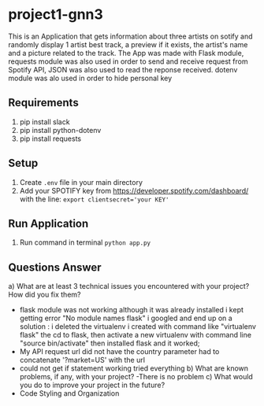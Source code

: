 # project1-gnn3
This is an Application that gets information about three artists on sotify and randomly display 1 artist best track, a preview if it exists, the artist's name and a picture related to the track. The App was made with Flask module, requests module was also used in order to send and receive request from Spotify API, JSON was also used to read the reponse received. dotenv module was alo used in order to hide personal key
## Requirements
1. pip install slack
2. pip install python-dotenv
3. pip install requests
## Setup
1. Create `.env` file in your main directory
2. Add your SPOTIFY key from https://developer.spotify.com/dashboard/ with the line: `export clientsecret='your KEY'`

## Run Application
1. Run command in terminal `python app.py`

## Questions Answer
a) What are at least 3 technical issues you encountered with your project? How did you fix them?
  - flask module was not working although it was already installed i kept getting error "No module names flask"
  i googled and end up on a solution : i deleted  the virtualenv i created with command like "virtualenv flask"
  the cd to flask, then activate a new virtualenv with command line "source bin/activate" then installed flask and it worked;
  - My API request url did not have the country parameter had to concatenate '?market=US' with the url
  - could not get if statement working tried everything 
b) What are known problems, if any, with your project? 
  -There is no problem
c) What would you do to improve your project in the future? 
  - Code Styling and Organization
